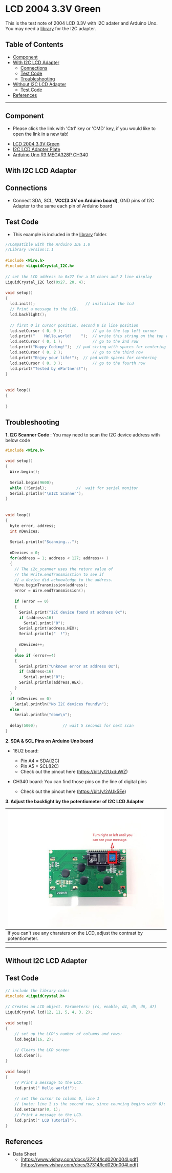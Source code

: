 # LCD 2004 3.3V Green

This is the test note of 2004 LCD 3.3V with I2C adater and Arduino Uno. You may need a [library](Library/) for the I2C adapter.

## Table of Contents
- [Component](#component)
- [With I2C LCD Adapter](#with-i2c-lcd-adapter)
  - [Connections](#connections)
  - [Test Code](#test-code)
  - [Troubleshooting](#troubleshooting)
- [Without I2C LCD Adapter](#without-i2c-lcd-adapter)
  - [Test Code](#test-code-1)
- [References](#references)
    
---

## Component
* Please click the link with 'Ctrl' key or 'CMD' key, if you would like to open the link in a new tab!

- [LCD 2004 3.3V Green](https://www.trademe.co.nz/electronics-photography/other-electronics/electronic-components/other/listing-2658798410.htm?rsqid=99c284d3dcd44811b0acc3daaf7acd21-005)
- [I2C LCD Adapter Plate](https://www.trademe.co.nz/electronics-photography/other-electronics/electronic-components/other/listing-2657940961.htm?rsqid=3915eefe3ba5453ca671aa0b010a3fbc-001)
- [Arduino Uno R3 MEGA328P CH340](https://www.trademe.co.nz/electronics-photography/other-electronics/electronic-components/other/listing-2651898157.htm?rsqid=929e0e9ffa584c05a4e74094cd4b87c6-004)

## With I2C LCD Adapter

## Connections
- Connect SDA, SCL, <b>VCC(3.3V on Arduino board)</b>, GND pins of I2C Adapter to the same each pin of Arduino board

## Test Code
* This example is included in the [library](Library/) folder.

```c++
//Compatible with the Arduino IDE 1.0
//Library version:1.1

#include <Wire.h> 
#include <LiquidCrystal_I2C.h>

// set the LCD address to 0x27 for a 16 chars and 2 line display
LiquidCrystal_I2C lcd(0x27, 20, 4);  

void setup()
{
  lcd.init();                      // initialize the lcd 
  // Print a message to the LCD.
  lcd.backlight();

  // first 0 is cursor position, second 0 is line position
  lcd.setCursor ( 0, 0 );             // go to the top left corner
  lcd.print("    Hello,world!    ");  // write this string on the top row
  lcd.setCursor ( 0, 1 );             // go to the 2nd row
  lcd.print("Happy Coding!");  // pad string with spaces for centering
  lcd.setCursor ( 0, 2 );             // go to the third row
  lcd.print("Enjoy your life!");  // pad with spaces for centering
  lcd.setCursor ( 0, 3 );             // go to the fourth row
  lcd.print("Tested by ePartners!");
}


void loop()
{
  
}
```



## Troubleshooting

<strong>1. I2C Scanner Code</strong> : You may need to scan the I2C device address with below code

```c++
#include <Wire.h> 

void setup()
{
  Wire.begin();

  Serial.begin(9600);
  while (!Serial);             //  wait for serial monitor
  Serial.println("\nI2C Scanner");
}


void loop()
{
  byte error, address;
  int nDevices;

  Serial.println("Scanning...");

  nDevices = 0;
  for(address = 1; address < 127; address++ )
  {
    // The i2c_scanner uses the return value of
    // the Write.endTransmisstion to see if
    // a device did acknowledge to the address.
    Wire.beginTransmission(address);
    error = Wire.endTransmission();

    if (error == 0)
    {
      Serial.print("I2C device found at address 0x");
      if (address<16)
        Serial.print("0");
      Serial.print(address,HEX);
      Serial.println("  !");

      nDevices++;
    }
    else if (error==4)
    {
      Serial.print("Unknown error at address 0x");
      if (address<16)
        Serial.print("0");
      Serial.println(address,HEX);
    }    
  }
  if (nDevices == 0)
    Serial.println("No I2C devices found\n");
  else
    Serial.println("done\n");

  delay(5000);           // wait 5 seconds for next scan
}
```


<strong>2. SDA & SCL Pins on Arduino Uno board</strong>
  - 16U2 board: 
    - Pin A4 = SDA(I2C)
    - Pin A5 = SCL(I2C)
    - Check out the pinout here (https://bit.ly/2UxduWZ)

  - CH340 board: You can find those pins on the line of digital pins
    - Check out the pinout here (https://bit.ly/2AUk5Ee)

<strong>3. Adjust the backlight by the potentiometer of I2C LCD Adapter</strong>
  
  | ![alt text](Pictures/2004.jpg "Turn the potentiometer") |
  | -- |
  | If you can't see any charaters on the LCD, adjust the contrast by potentiometer. |

---

## Without I2C LCD Adapter

## Test Code

```c
// include the library code:
#include <LiquidCrystal.h>

// Creates an LCD object. Parameters: (rs, enable, d4, d5, d6, d7)
LiquidCrystal lcd(12, 11, 5, 4, 3, 2);

void setup() 
{
	// set up the LCD's number of columns and rows:
	lcd.begin(16, 2);

	// Clears the LCD screen
	lcd.clear();
}

void loop() 
{
	// Print a message to the LCD.
	lcd.print(" Hello world!");

	// set the cursor to column 0, line 1
	// (note: line 1 is the second row, since counting begins with 0):
	lcd.setCursor(0, 1);
	// Print a message to the LCD.
	lcd.print(" LCD Tutorial");
}
```
## References
- Data Sheet
  - [https://www.vishay.com/docs/37314/lcd020n004l.pdf](https://www.vishay.com/docs/37314/lcd020n004l.pdf)